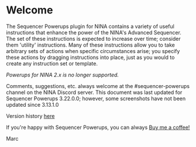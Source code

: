 # Welcome

The Sequencer Powerups plugin for NINA contains a variety of useful instructions that enhance the power of the NINA's Advanced Sequencer.  The set of these instructions is expected to increase over time; consider them 'utility' instructions.  Many of these instructions allow you to take arbitrary sets of actions when specific circumstances arise; you specify these actions by dragging instructions into place, just as you would to create any instruction set or template.

*Powerups for NINA 2.x is no longer supported.*

Comments, suggestions, etc. always welcome at the #sequencer-powerups channel on the NINA Discord server.  This document was last updated for Sequencer Powerups 3.22.0.0; however, some screenshots have not been updated since 3.13.1.0

Version history [here](https://bitbucket.org/zorkmid/nina.plugin.when/src/master/README.md)

If you're happy with Sequencer Powerups, you can always [Buy me a coffee!](https://www.buymeacoffee.com/marcblank)

Marc
